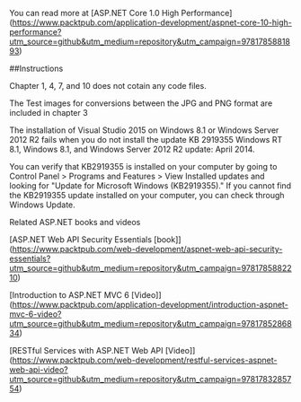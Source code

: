 You can read more at [ASP.NET Core 1.0 High Performance] (https://www.packtpub.com/application-development/aspnet-core-10-high-performance?utm_source=github&utm_medium=repository&utm_campaign=9781785881893)

##Instructions

Chapter 1, 4, 7, and 10 does not cotain any code files.

The Test images for conversions between the JPG and PNG format are included in chapter 3 

The installation of Visual Studio 2015 on Windows 8.1 or Windows Server 2012 R2 fails when you do not install the update KB 2919355 Windows RT 8.1, Windows 8.1, and Windows Server 2012 R2 update: April 2014. 

You can verify that KB2919355 is installed on your computer by going to Control Panel > Programs and Features > View Installed updates and looking for "Update for Microsoft Windows (KB2919355)."
If you cannot find the KB2919355 update installed on your computer, you can check through Windows Update. 

Related ASP.NET books and videos

[ASP.NET Web API Security Essentials [book]]
(https://www.packtpub.com/web-development/aspnet-web-api-security-essentials?utm_source=github&utm_medium=repository&utm_campaign=9781785882210)


[Introduction to ASP.NET MVC 6 [Video]] (https://www.packtpub.com/application-development/introduction-aspnet-mvc-6-video?utm_source=github&utm_medium=repository&utm_campaign=9781785286834)


[RESTful Services with ASP.NET Web API [Video]]
(https://www.packtpub.com/web-development/restful-services-aspnet-web-api-video?utm_source=github&utm_medium=repository&utm_campaign=9781783285754)



